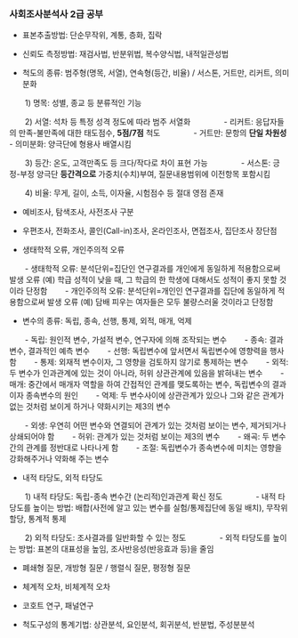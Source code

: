 ### 사회조사분석사 2급 공부

* 표본추출방법: 단순무작위, 계통, 층화, 집락



* 신뢰도 측정방법: 재검사법, 반분위법, 복수양식법, 내적일관성법



* 척도의 종류: 범주형(명목, 서열), 연속형(등간, 비율) / 서스톤, 거트만, 리커트, 의미분화

　　1) 명목: 성별, 종교 등 분류적인 기능
  
　　2) 서열: 석차 등 특정 성격 정도에 따라 범주 서열화
　　　　- 리커트: 응답자들의 만족-불만족에 대한 태도점수, **5점/7점** 척도
　　　　- 거트만: 문항의 **단일 차원성**
　　　　- 의미분화: 양극단에 형용사 배열시킴

　　3) 등간: 온도, 고객만족도 등 크다/작다로 차이 표현 가능
　　　　- 서스톤: 긍정-부정 양극단 **등간격으로** 가중치(수치)부여, 질문내용범위에 이전항목 포함시킴

　　4) 비율: 무게, 길이, 소득, 이자율, 시험점수 등 절대 영점 존재



* 예비조사, 탐색조사, 사전조사 구분



* 우편조사, 전화조사, 콜인(Call-in)조사, 온라인조사, 면접조사, 집단조사 장단점



* 생태학적 오류, 개인주의적 오류

　　- 생태학적 오류: 분석단위=집단인 연구결과를 개인에게 동일하게 적용함으로써 발생 오류 (예) 학급 성적이 낮을 때, 그 학급의 한 학생에 대해서도 성적이 좋지 못할 것이라 단정함
　　- 개인주의적 오류: 분석단위=개인인 연구결과를 집단에 동일하게 적용함으로써 발생 오류 (예) 담배 피우는 여자들은 모두 불량스러울 것이라고 단정함



* 변수의 종류: 독립, 종속, 선행, 통제, 외적, 매개, 억제

　　- 독립: 원인적 변수, 가설적 변수, 연구자에 의해 조작되는 변수
　　- 종속: 결과변수, 결과적인 예측 변수
　　- 선행: 독립변수에 앞서면서 독립변수에 영향력을 행사함 
　　- 통제: 외재적 변수이자, 그 영향을 검토하지 않기로 통제하는 변수
　　- 외적: 두 변수가 인과관계에 있는 것이 아니라, 허위 상관관계에 있음을 밝혀내는 변수
　　- 매개: 중간에서 매개자 역할을 하여 간접적인 관계를 맺도록하는 변수, 독립변수의 결과이자 종속변수의 원인
　　- 억제: 두 변수사이에 상관관계가 있으나 그와 같은 관계가 없는 것처럼 보이게 하거나 약화시키는 제3의 변수

　　- 외생: 우연히 어떤 변수와 연결되어 관계가 있는 것처럼 보이는 변수, 제거되거나 상쇄되어야 함 
　　- 허위: 관계가 있는 것처럼 보이는 제3의 변수
　　- 왜곡: 두 변수간의 관계를 정반대로 나타나게 함
　　- 조절: 독립변수가 종속변수에 미치는 영향을 강화해주거나 약화해 주는 변수



* 내적 타당도, 외적 타당도

　　1) 내적 타당도: 독립-종속 변수간 (논리적)인과관계 확신 정도
　　　　- 내적 타당도를 높이는 방법: 배합(사전에 알고 있는 변수를 실험/통제집단에 동일 배치), 무작위 할당, 통계적 통제

　　2) 외적 타당도: 조사결과를 일반화할 수 있는 정도
　　　　- 외적 타당도를 높이는 방법: 표본의 대표성을 높임, 조사반응성(반응효과 등)을 줄임



* 폐쇄형 질문, 개방형 질문 / 행렬식 질문, 평정형 질문



* 체계적 오차, 비체계적 오차



* 코호트 연구, 패널연구



* 척도구성의 통계기법: 상관분석, 요인분석, 회귀분석, 반분법, 주성분분석
